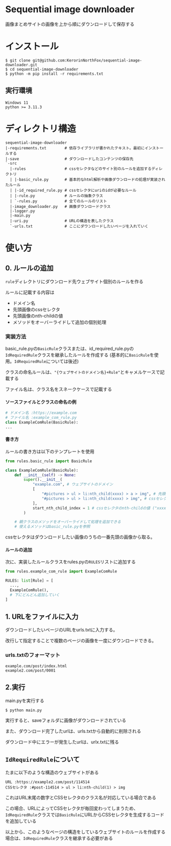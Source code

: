 # Sequential image downloader
画像まとめサイトの画像を上から順にダウンロードして保存する

# インストール
```
$ git clone git@github.com:KerorinNorthFox/sequential-image-downloader.git
$ cd sequential-image-downloader
$ python -m pip install -r requirements.txt
```

## 実行環境
```
Windows 11
python >= 3.11.3
```

# ディレクトリ構造
```
sequential-image-downloader
|-requirements.txt        # 依存ライブラリが書かれたテキスト。最初にインストールする
|-save                    # ダウンロードしたコンテンツの保存先
`-src
  |-rules                 # cssセレクタなどのサイト別のルールを追加するディレクトリ
  | |-basic_rule.py       # 基本的なhtml解析や画像ダウンロードの処理が実装されたルール
  | |-id_required_rule.py # cssセレクタにuriのidが必要なルール
  | |-rule.py             # ルールの抽象クラス
  | `-rules.py            # 全てのルールのリスト
  |-image_downloader.py   # 画像ダウンロードクラス
  |-logger.py
  |-main.py
  |-uri.py                # URLの構造を表したクラス
  `-urls.txt              # ここにダウンロードしたいページを入れていく
```

# 使い方
## 0. ルールの追加
`rule`ディレクトリにダウンロード先ウェブサイト個別のルールを作る

ルールに記載する内容は
* ドメイン名
* 先頭画像のcssセレクタ
* 先頭画像のnth-childの値
* メソッドをオーバーライドして追加の個別処理

### 実装方法
basic_rule.pyの`BasicRule`クラスまたは、id_required_rule.pyの`IdRequiredRule`クラスを継承したルールを作成する (基本的に`BasicRule`を使用。`IdRequiredRule`については後述)

クラスの命名ルールは、`"{ウェブサイトのドメイン名}+Rule"`とキャメルケースで記載する

ファイル名は、クラス名をスネークケースで記載する

#### ソースファイルとクラスの命名の例
```python
# ドメイン名 :https://example.com 
# ファイル名 :example_com_rule.py
class ExampleComRule(BasicRule):
...
```

#### 書き方
ルールの書き方は以下のテンプレートを使用
```python
from rules.basic_rule import BasicRule

class ExampleComRule(BasicRule):
    def __init__(self) -> None:
        super().__init__(
            "example.com", # ウェブサイトのドメイン
            [
                "#pictures > ul > li:nth_child(xxxx) > a > img", # 先頭画像のcssセレクタ
                "#pictures > ul > li:nth_child(xxxx) > img", # cssセレクタの種類が複数ある場合は追加
            ],
            start_nth_child_index = 1 # cssセレクタのnth-childの値 ("xxxx"の部分)
        )

    # 親クラスのメソッドをオーバーライドして処理を追加できる　
    # 使えるメソッドはbasic_rule.pyを参照
```
cssセレクタはダウンロードしたい画像のうちの一番先頭の画像から取る。

#### ルールの追加
次に、実装したルールクラスをrules.pyの`RULES`リストに追加する

```python
from rules.example_com_rule import ExampleComRule

RULES: list[Rule] = [
  ...,
  ExampleComRule(),
  # 下にどんどん追加していく
]
```

## 1. URLをファイルに入力
ダウンロードしたいページのURLをurls.txtに入力する。

改行して指定することで複数のページの画像を一度にダウンロードできる。
### urls.txtのフォーマット
```
example.com/post/index.html
example2.com/post/0001
```

## 2.実行
main.pyを実行する
```
$ python main.py
```
実行すると、saveフォルダに画像がダウンロードされている

また、ダウンロード完了したurlは、urls.txtから自動的に削除される

ダウンロード中にエラーが発生したurlは、urlx.txtに残る

## `IdRequiredRule`について
たまに以下のような構造のウェブサイトがある
```
URL :https://example2.com/post/114514
CSSセレクタ :#post-114514 > ul > li:nth-child(1) > img
```
これはURL末尾の数字とCSSセレクタのクラス名が対応している場合である

この場合、URLによってCSSセレクタが毎回変わってしまうため、`IdRequiredRule`クラスでは`BasicRule`にURLからCSSセレクタを生成するコードを追加している

以上から、このようなページの構造をしているウェブサイトのルールを作成する場合は、`IdRequiredRule`クラスを継承する必要がある